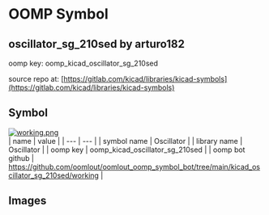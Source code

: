 # OOMP Symbol  
## oscillator_sg_210sed  by arturo182  
  
oomp key: oomp_kicad_oscillator_sg_210sed  
  
source repo at: [https://gitlab.com/kicad/libraries/kicad-symbols](https://gitlab.com/kicad/libraries/kicad-symbols)  
## Symbol  
  
[![working.png](working_600.png)](working.png)  
| name | value | 
| --- | --- | 
| symbol name | Oscillator | 
| library name | Oscillator | 
| oomp key | oomp_kicad_oscillator_sg_210sed | 
| oomp bot github | https://github.com/oomlout/oomlout_oomp_symbol_bot/tree/main/kicad_oscillator_sg_210sed/working | 
## Images  
